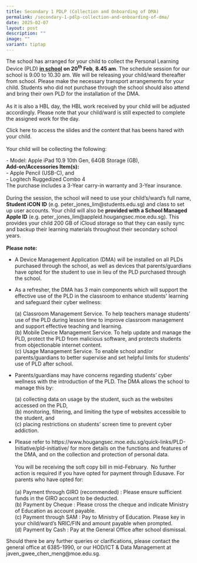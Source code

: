 ```yaml
---
title: Secondary 1 PDLP (Collection and Onboarding of DMA)
permalink: /secondary-1-pdlp-collection-and-onboarding-of-dma/
date: 2025-02-07
layout: post
description: ""
image: ""
variant: tiptap
---
```

<p>The school has arranged for your child to collect the Personal Learning
Device (PLD) <strong><u>in school</u></strong>  <strong>on 20<sup>th</sup> Feb</strong>, <strong>8.45 am</strong>.
The schedule session for our school is 9.00 to 10.30 am. We will be releasing
your child/ward thereafter from school. Please make the necessary transport
arrangements for your child. Students who did not purchase through the
school should also attend and bring their own PLD for the installation
of the DMA.
<br>
<br>As it is also a HBL day, the HBL work received by your child will be adjusted
accordingly. Please note that your child/ward is still expected to complete
the assigned work for the day.</p>
<p>Click here to access the slides and the content that has beens hared with
your child.
<br>
<br>Your child will be collecting the following:</p>
<p>- Model: Apple iPad 10.9 10th Gen, 64GB Storage (GB),
<br><strong>Add-on/Accessories Item(s):</strong>
<br>- Apple Pencil (USB-C), and
<br>- Logitech Ruggedized Combo 4
<br>The purchase includes a 3-Year carry-in warranty and 3-Year insurance.
<br>
<br>During the session, the school will need to use your child’s/ward’s full
name, <strong>Student iCON</strong>  <strong>ID</strong> (e.g. <a rel="noopener noreferrer nofollow" target="_blank">peter_jones_lim@students.edu.sg)</a> and
class to set up user accounts. Your child will also be <strong>provided with a School Managed Apple ID</strong> (e.g.
<a rel="noopener noreferrer nofollow" target="_blank">peter_jones_lim@appleid.hougangsec.moe.edu.sg</a>). This provides your
child 200 GB of iCloud storage so that they can easily sync and backup
their learning materials throughout their secondary school years.
<br>
<br><strong>Please note:</strong>
</p>
<ul data-tight="true" class="tight">
<li>
<p>A Device Management Application (DMA) will be installed on all PLDs purchased
through the school, as well as devices that parents/guardians have opted
for the student to use in lieu of the PLD purchased through the school.</p>
<p></p>
</li>
<li>
<p>As a refresher, the DMA has 3 main components which will support the effective
use of the PLD in the classroom to enhance students' learning and safeguard
their cyber wellness:</p>
<p>(a) Classroom Management Service. To help teachers manage students’ use
of the PLD during lesson time to improve classroom management and support
effective teaching and learning.
<br>(b) Mobile Device Management Service. To help update and manage the PLD,
protect the PLD from malicious software, and protects students from objectionable
internet content.
<br>(c) Usage Management Service. To enable school and/or parents/guardians
to better supervise and set helpful limits for students’ use of PLD after
school.
<br>
</p>
</li>
<li>
<p>Parents/guardians may have concerns regarding students’ cyber wellness
with the introduction of the PLD. The DMA allows the school to manage this
by:</p>
<p>(a)&nbsp;collecting data on usage by the student, such as the websites
accessed on the PLD,
<br>(b) monitoring, filtering, and limiting the type of websites accessible
to the student, and
<br>(c) placing restrictions on students’ screen time to prevent cyber addiction.</p>
</li>
<li>
<p>Please refer to <a rel="noopener noreferrer nofollow" target="_blank">https://www.hougangsec.moe.edu.sg/quick-links/PLD-Initiative/pld-initiative/</a> for
more details on the functions and features of the DMA, and on the collection
and protection of personal data.
<br>
<br>You will be receiving the soft copy bill in mid-February. &nbsp;No further
action is required if you have opted for payment through Edusave. For parents
who have opted for:
<br>
<br>(a) Payment through GIRO (recommended) : Please ensure sufficient funds
in the GIRO account to be deducted.
<br>(b) Payment by Cheque : Please cross the cheque and indicate Ministry
of Education as account payable.
<br>(c) Payment through SAM : Pay to Ministry of Education. Please key in
your child/ward’s NRIC/FIN and amount payable when prompted.
<br>(d) Payment by Cash : Pay at the General Office after school dismissal.</p>
</li>
</ul>
<p>Should there be any further queries or clarifications, please contact
the general office at 6385-1990, or our HOD/ICT &amp; Data Management at
<a rel="noopener noreferrer nofollow" target="_blank">javen_gwee_chen_meng@moe.edu.sg</a>.</p>